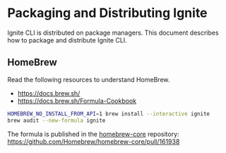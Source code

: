 # Packaging and Distributing Ignite

Ignite CLI is distributed on package managers. This document describes how to package and distribute Ignite CLI.

## HomeBrew

Read the following resources to understand HomeBrew.

- <https://docs.brew.sh/>
- <https://docs.brew.sh/Formula-Cookbook>

```bash
HOMEBREW_NO_INSTALL_FROM_API=1 brew install --interactive ignite
brew audit --new-formula ignite
```

The formula is published in the [homebrew-core](https://github.com/homebrew/homebrew-core) repository: <https://github.com/Homebrew/homebrew-core/pull/161938>
